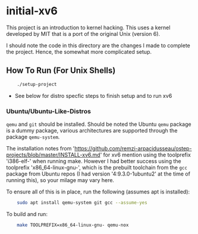 # initial-xv6

This project is an introduction to kernel hacking. This uses a kernel developed by MIT that is a port of the original Unix (version 6).

I should note the code in this directory are the changes I made to complete the project. Hence, the somewhat more complicated setup.

## How To Run (For Unix Shells)

```sh
    ./setup-project
```

* See below for distro specfic steps to finish setup and to run xv6

### Ubuntu/Ubuntu-Like-Distros

<code>qemu</code> and <code>git</code> should be installed. Should be noted the Ubuntu <code>qemu</code> package is a dummy package, various architectures are supported through the package <code>qemu-system</code>.

The installation notes from 'https://github.com/remzi-arpacidusseau/ostep-projects/blob/master/INSTALL-xv6.md' for xv6 mention using the toolprefix 'i386-elf-' when running make. However I had better success using the toolprefix 'x86_64-linux-gnu-', which is the prebuilt toolchain from the <code>gcc</code> package from Ubuntu repos (I had version '4:9.3.0-1ubuntu2' at the time of running this), so your milage may vary here.

To ensure all of this is in place, run the following (assumes apt is installed):

```sh
    sudo apt install qemu-system git gcc --assume-yes
```

To build and run:

```sh
    make TOOLPREFIX=x86_64-linux-gnu- qemu-nox
```
